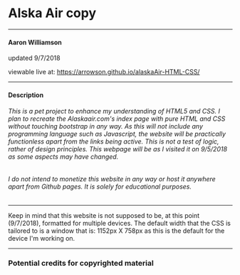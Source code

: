 # Alska Air copy
---
#### Aaron Williamson

updated 9/7/2018

viewable live at:
https://arrowson.github.io/alaskaAir-HTML-CSS/

---
#### Description
###### This is a pet project to enhance my understanding of HTML5 and CSS. I plan to recreate the Alaskaair.com's index page with pure HTML and CSS without touching bootstrap in any way. As this will not include any programming language such as Javascript, the website will be practically functionless apart from the links being active. This is not a test of logic, rather of design principles. This webpage will be as I visited it on 9/5/2018 as some aspects may have changed.

###### I do not intend to monetize this website in any way or host it anywhere apart from Github pages. It is solely for educational purposes.

---

Keep in mind that this website is not supposed to be, at this point (9/7/2018), formatted for multiple devices. The default width that the CSS is tailored to is a window that is: 1152px X 758px as this is the default for the device I'm working on.

---

### Potential credits for copyrighted material




